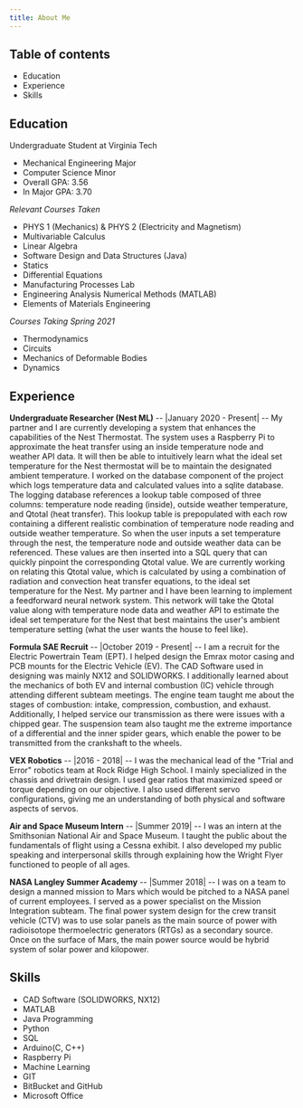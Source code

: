 ```yaml
---
title: About Me
---
```


## Table of contents

- Education
- Experience
- Skills

## Education

Undergraduate Student at Virginia Tech
- Mechanical Engineering Major
- Computer Science Minor
- Overall GPA: 3.56
- In Major GPA: 3.70

*Relevant Courses Taken*
- PHYS 1 (Mechanics) & PHYS 2 (Electricity and Magnetism)
- Multivariable Calculus 
- Linear Algebra
- Software Design and Data Structures (Java)
- Statics
- Differential Equations
- Manufacturing Processes Lab
- Engineering Analysis Numerical Methods (MATLAB)
- Elements of Materials Engineering

*Courses Taking Spring 2021* 
- Thermodynamics
- Circuits
- Mechanics of Deformable Bodies
- Dynamics



## Experience
**Undergraduate Researcher (Nest ML)** -- |January 2020 - Present| -- My partner and I are currently developing a system that 
enhances the capabilities of the Nest Thermostat. The system uses a Raspberry Pi to approximate the heat transfer 
using an inside temperature node and weather API data. It will then be able to intuitively learn what the ideal set temperature 
for the Nest thermostat will be to maintain the designated ambient temperature. I worked on the database component of the project which
logs temperature data and calculated values into a sqlite database. The logging database references a lookup table
composed of three columns: temperature node reading (inside), outside weather temperature, and Qtotal (heat transfer). This lookup table is prepopulated 
with each row containing a different realistic combination of temperature node reading and outside weather temperature.
So when the user inputs a set temperature through the nest, the temperature node and outside weather data can be referenced. These values
are then inserted into a SQL query that can quickly pinpoint the corresponding Qtotal value. We are currently working on relating this Qtotal value, which 
is calculated by using a combination of radiation and convection heat transfer equations, to the ideal set temperature 
for the Nest. My partner and I have been learning to implement a feedforward neural network system. This network will take the Qtotal value along with 
temperature node data and weather API to estimate the ideal set temperature for the Nest that best maintains the user's ambient temperature setting 
(what the user wants the house to feel like). 


**Formula SAE Recruit** -- |October 2019 - Present| -- I am a recruit for the Electric Powertrain Team (EPT). I helped design the 
Emrax motor casing and PCB mounts for the Electric Vehicle (EV). The CAD Software used in designing was mainly NX12 and SOLIDWORKS. 
I additionally learned about the mechanics of both EV and internal combustion (IC) vehicle through attending different subteam meetings. The 
engine team taught me about the stages of combustion: intake, compression, combustion, and exhaust. Additionally, I helped service 
our transmission as there were issues with a chipped gear. The suspension team also taught me the extreme importance of a 
differential and the inner spider gears, which enable the power to be transmitted from the crankshaft to the wheels. 

**VEX Robotics** -- |2016 - 2018| -- I was the mechanical lead of the "Trial and Error" robotics
team at Rock Ridge High School. I mainly specialized in the chassis and drivetrain design. I used gear ratios that 
maximized speed or torque depending on our objective. I also used different servo configurations, giving me an understanding 
of both physical and software aspects of servos. 

**Air and Space Museum Intern**  -- |Summer 2019| -- I was an intern at the Smithsonian National Air and Space Museum. I 
taught the public about the fundamentals of flight using a Cessna exhibit. I also developed my public speaking and 
interpersonal skills through explaining how the Wright Flyer functioned to people of all ages. 

**NASA Langley Summer Academy**  -- |Summer 2018| -- I was on a team to design a manned mission
to Mars which would be pitched to a NASA panel of current employees. I served as a power specialist on the Mission 
Integration subteam. The final power system design for the crew transit vehicle (CTV) was to use solar panels as the main source of power
with radioisotope thermoelectric generators (RTGs) as a secondary source. Once on the surface of Mars, the main power source would be 
hybrid system of solar power and kilopower. 

## Skills
- CAD Software (SOLIDWORKS, NX12)
- MATLAB
- Java Programming
- Python 
- SQL
- Arduino(C, C++)
- Raspberry Pi
- Machine Learning
- GIT
- BitBucket and GitHub
- Microsoft Office



